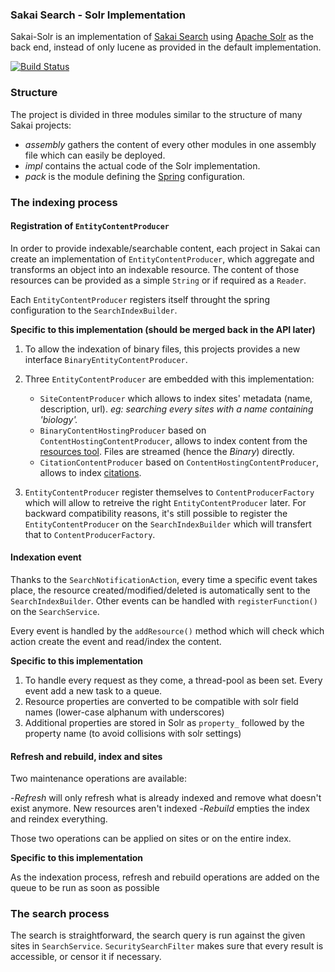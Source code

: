 ### Sakai Search - Solr Implementation

Sakai-Solr is an implementation of [Sakai Search](https://confluence.sakaiproject.org/display/SEARCH/Home) using
[Apache Solr](http://lucene.apache.org/solr/) as the back end, instead of only lucene as provided in the default
implementation.


[![Build Status](https://secure.travis-ci.org/ColinHebert/Sakai-Solr.png?branch=search-1.3.x)](http://travis-ci.org/ColinHebert/Sakai-Solr)

### Structure

The project is divided in three modules similar to the structure of many Sakai projects:

- *assembly* gathers the content of every other modules in one assembly file which can easily be deployed.
- *impl* contains the actual code of the Solr implementation.
- *pack* is the module defining the [Spring](http://www.springsource.org/) configuration.

### The indexing process

#### Registration of `EntityContentProducer`

In order to provide indexable/searchable content, each project in Sakai can create an implementation of
`EntityContentProducer`, which aggregate and transforms an object into an indexable resource.
The content of those resources can be provided as a simple `String` or if required as a `Reader`.  

Each `EntityContentProducer` registers itself throught the spring configuration to the `SearchIndexBuilder`.

**Specific to this implementation (should be merged back in the API later)**

1. To allow the indexation of binary files, this projects provides a new interface `BinaryEntityContentProducer`.

2. Three `EntityContentProducer` are embedded with this implementation:
    - `SiteContentProducer` which allows to index sites' metadata (name, description, url).
    *eg: searching every sites with a name containing 'biology'.*
    - `BinaryContentHostingProducer` based on `ContentHostingContentProducer`, allows to index content from the
    [resources tool](https://confluence.sakaiproject.org/display/RES/Home). Files are streamed (hence the *Binary*)
    directly.
    - `CitationContentProducer` based on `ContentHostingContentProducer`, allows to index
    [citations](https://confluence.sakaiproject.org/display/RES/Citations+Helper).

3. `EntityContentProducer` register themselves to `ContentProducerFactory` which will allow to retreive the right
  `EntityContentProducer` later. For backward compatibility reasons, it's still possible to register the
  `EntityContentProducer` on the `SearchIndexBuilder` which will transfert that to `ContentProducerFactory`.

#### Indexation event

Thanks to the `SearchNotificationAction`, every time a specific event takes place, the resource created/modified/deleted
is automatically sent to the `SearchIndexBuilder`. Other events can be handled with `registerFunction()` on the
`SearchService`.

Every event is handled by the `addResource()` method which will check which action create the event and read/index the
content.

**Specific to this implementation**

1. To handle every request as they come, a thread-pool as been set. Every event add a new task to a queue.
2. Resource properties are converted to be compatible with solr field names (lower-case alphanum with underscores)
3. Additional properties are stored in Solr as `property_` followed by the property name (to avoid collisions with solr
settings)

#### Refresh and rebuild, index and sites

Two maintenance operations are available:

-*Refresh* will only refresh what is already indexed and remove what doesn't exist anymore. New resources aren't indexed
-*Rebuild* empties the index and reindex everything.

Those two operations can be applied on sites or on the entire index.

**Specific to this implementation**

As the indexation process, refresh and rebuild operations are added on the queue to be run as soon as possible

### The search process

The search is straightforward, the search query is run against the given sites in `SearchService`.
`SecuritySearchFilter` makes sure that every result is accessible, or censor it if necessary.
